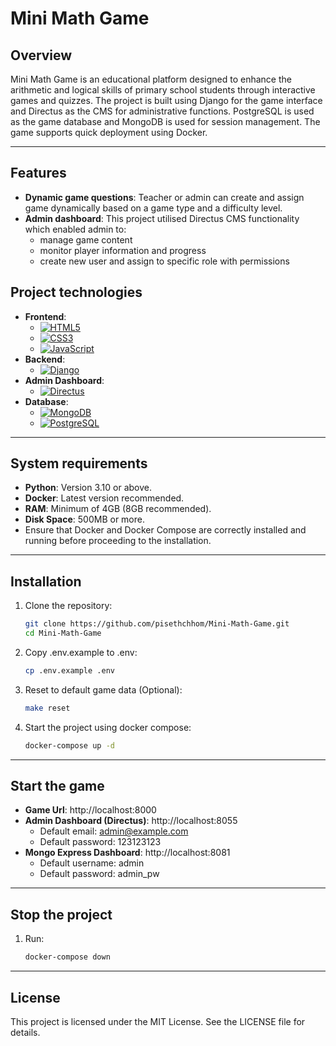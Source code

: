 # Mini Math Game

## Overview

Mini Math Game is an educational platform designed to enhance the arithmetic and logical skills of primary school students through interactive games and quizzes. The project is built using Django for the game interface and Directus as the CMS for administrative functions. PostgreSQL is used as the game database and MongoDB is used for session management. The game supports quick deployment using Docker.

---

## Features

- **Dynamic game questions**: Teacher or admin can create and assign game dynamically based on a game type and a difficulty level.
- **Admin dashboard**: This project utilised Directus CMS functionality which enabled admin to:
  - manage game content
  - monitor player information and progress
  - create new user and assign to specific role with permissions

## Project technologies

- **Frontend**:
  - [![HTML5](https://img.shields.io/badge/HTML5-E34F26?style=for-the-badge&logo=html5&logoColor=white)](https://developer.mozilla.org/en-US/docs/Web/HTML)
  - [![CSS3](https://img.shields.io/badge/CSS3-1572B6?style=for-the-badge&logo=css3&logoColor=white)](https://developer.mozilla.org/en-US/docs/Web/CSS)
  - [![JavaScript](https://img.shields.io/badge/JavaScript-F7DF1E?style=for-the-badge&logo=javascript&logoColor=black)](https://developer.mozilla.org/en-US/docs/Web/JavaScript)
- **Backend**:
  - [![Django](https://img.shields.io/badge/Django-092E20?style=for-the-badge&logo=django&logoColor=white)](https://www.djangoproject.com/)
- **Admin Dashboard**:
  - [![Directus](https://img.shields.io/badge/Directus-2D69E0?style=for-the-badge&logo=directus&logoColor=white)](https://directus.io/)
- **Database**:
  - [![MongoDB](https://img.shields.io/badge/MongoDB-47A248?style=for-the-badge&logo=mongodb&logoColor=white)](https://www.mongodb.com/)
  - [![PostgreSQL](https://img.shields.io/badge/PostgreSQL-336791?style=for-the-badge&logo=postgresql&logoColor=white)](https://www.postgresql.org/)

---

## System requirements

- **Python**: Version 3.10 or above.
- **Docker**: Latest version recommended.
- **RAM**: Minimum of 4GB (8GB recommended).
- **Disk Space**: 500MB or more.
- Ensure that Docker and Docker Compose are correctly installed and running before
proceeding to the installation.

---

## Installation

1. Clone the repository:
   ```bash
   git clone https://github.com/pisethchhom/Mini-Math-Game.git
   cd Mini-Math-Game
   ```
2. Copy .env.example to .env:
   ```bash
   cp .env.example .env
   ```
3. Reset to default game data (Optional):
   ```bash
   make reset
   ```
4. Start the project using docker compose:
   ```bash
   docker-compose up -d
   ```

---

## Start the game

- **Game Url**: http://localhost:8000
- **Admin Dashboard (Directus)**: http://localhost:8055
  - Default email: admin@example.com
  - Default password: 123123123
- **Mongo Express Dashboard**: http://localhost:8081
  - Default username: admin
  - Default password: admin_pw
 
---

## Stop the project

1. Run:
   ```bash
   docker-compose down
   ```

---

## License

This project is licensed under the MIT License. See the LICENSE file for details.

